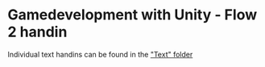 # Gamedevelopment with Unity - Flow 2 handin

Individual text handins can be found in the ["Text" folder]()
